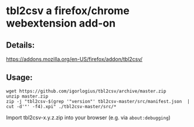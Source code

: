 # tbl2csv a firefox/chrome webextension add-on

## Details:
https://addons.mozilla.org/en-US/firefox/addon/tbl2csv/

## Usage:  
```
wget https://github.com/igorlogius/tbl2csv/archive/master.zip
unzip master.zip
zip -j "tbl2csv-$(grep '"version"' tbl2csv-master/src/manifest.json  | cut -d'"' -f4).xpi" ./tbl2csv-master/src/*
```
Import tbl2csv-x.y.z.zip into your browser (e.g. via `about:debugging`)
